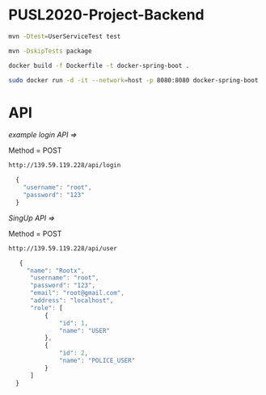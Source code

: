 # PUSL2020-Project-Backend

```sh
mvn -Dtest=UserServiceTest test
```

```sh
mvn -DskipTests package
```

```sh
docker build -f Dockerfile -t docker-spring-boot .
```

```sh
sudo docker run -d -it --network=host -p 8080:8080 docker-spring-boot
```

# API

_example login API =>_

Method = POST
```sh
http://139.59.119.228/api/login
```
```javascript
  {
    "username": "root",
    "password": "123"
  }
```
_SingUp API =>_

Method = POST
```sh  
http://139.59.119.228/api/user
```
```javascript
   {
     "name": "Rootx",
      "username": "root",
      "password": "123",
      "email": "root@gmail.com",
      "address": "localhost",
      "role": [
          {
              "id": 1,
              "name": "USER"
          },
          {
              "id": 2,
              "name": "POLICE_USER"
          }
      ]
  }
```
